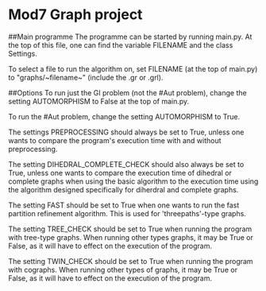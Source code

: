 # Mod7 Graph project
##Main programme
The programme can be started by running main.py. At the top of this file, 
one can find the variable FILENAME and the class Settings.

To select a file to run the algorithm on, set FILENAME (at the top of main.py) 
to "graphs/~filename~" (include the .gr or .grl).

##Options
To run just the GI problem (not the #Aut problem), change the setting AUTOMORPHISM to False at the top of main.py.

To run the #Aut problem, change the setting AUTOMORPHISM to True.

The settings PREPROCESSING should always be set to True, unless one wants to compare the program's execution 
time with and without preprocessing.

The setting DIHEDRAL_COMPLETE_CHECK should also always be set to True, unless one wants to compare the execution time 
of dihedral or complete graphs when using the basic algorithm to the execution time using the 
algorithm designed specifically for diherdral and complete graphs.

The setting FAST should be set to True when one wants to run the fast partition refinement algorithm. This is used 
for 'threepaths'-type graphs.

The setting TREE_CHECK should be set to True when running the program with tree-type graphs. When running other types 
graphs, it may be True or False, as it will have to effect on the execution of the program.

The setting TWIN_CHECK should be set to True when running the program with cographs. When running other types of graphs,
it may be True or False, as it will have to effect on the execution of the program.
